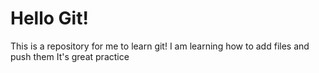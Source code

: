 # Hello Git!

This is a repository for me to learn git!
I am learning how to add files and push them
It's great practice 